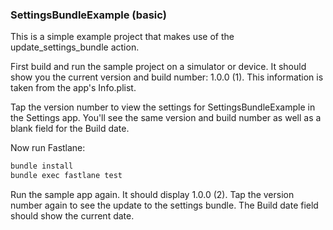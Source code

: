 ### SettingsBundleExample (basic)

This is a simple example project that makes use of the
update_settings_bundle action.

First build and run the sample project on a simulator or device. It should show
you the current
version and build number: 1.0.0 (1). This information is taken from the app's Info.plist.

Tap the version number to view the settings for
SettingsBundleExample in the Settings app. You'll see the same version and build number
as well as a blank field for the Build date.

Now run Fastlane:

```bash
bundle install
bundle exec fastlane test
```

Run the sample app again. It should display 1.0.0 (2). Tap the version number again
to see the update to the
settings bundle. The Build date field should show the current date.
